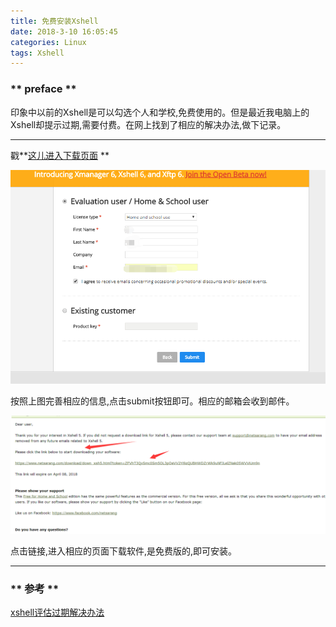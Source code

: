 ```yaml
---
title: 免费安装Xshell
date: 2018-3-10 16:05:45
categories: Linux
tags: Xshell
---
```

### ** preface **

印象中以前的Xshell是可以勾选个人和学校,免费使用的。但是最近我电脑上的Xshell却提示过期,需要付费。在网上找到了相应的解决办法,做下记录。

******************
戳<span class="under0">**[这儿进入下载页面](https://www.netsarang.com/download/down_form.html?code=522) **</span>

![1.png](/img/linux/install-xshell-for-free/1.png)

按照上图完善相应的信息,点击submit按钮即可。相应的邮箱会收到邮件。

![2.png](/img/linux/install-xshell-for-free/2.png)

点击链接,进入相应的页面下载软件,是免费版的,即可安装。

******************

### ** 参考 **

[xshell评估过期解决办法](http://blog.csdn.net/pingqiwei/article/details/78502144)



